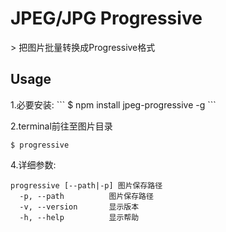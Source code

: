 <h1>JPEG/JPG Progressive</h1>
> 把图片批量转换成Progressive格式

<h2>Usage</h2>
1.必要安装:
```
$ npm install jpeg-progressive -g
```

2.terminal前往至图片目录
```
$ progressive
```

4.详细参数:
``` 
progressive [--path|-p] 图片保存路径
  -p, --path          图片保存路径
  -v, --version       显示版本
  -h, --help          显示帮助
```
